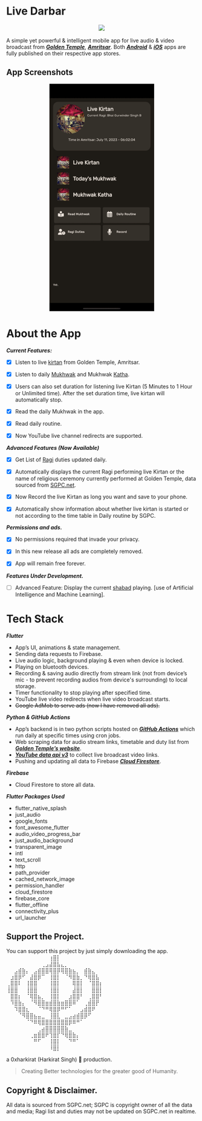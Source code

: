 # Live Darbar

<p align="center">
  <img src="https://play-lh.googleusercontent.com/YGulqzP2If8VPwOJubXK-MrnLJf1LZBRFLVIeAh28wD4Hc8ESWhKMLEDXUPPkXlc5AfY=w120-h120-rw" />
</p>

A simple yet powerful & intelligent mobile app for live audio & video broadcast from _**[Golden Temple](https://en.wikipedia.org/wiki/Golden_Temple)**_, _**[Amritsar](https://en.wikipedia.org/wiki/Amritsar)**_. Both  [_**Android**_](https://play.google.com/store/apps/details?id=com.hsiharki.live_darbar)  &  [_**iOS**_](https://apps.apple.com/app/id6449766130)  apps are fully published on their respective app stores.




## App Screenshots
<p align="center">
  <img src="https://raw.githubusercontent.com/0xharkirat/live_darbar/main/screenshots.gif" />
</p>

# About the App

***Current Features:***

 - [x] Listen to live [kirtan](https://en.wikipedia.org/wiki/Sikh_music) from Golden Temple, Amritsar.
 - [x] Listen to daily [Mukhwak](https://en.wikipedia.org/wiki/Hukamnama) and Mukhwak [Katha](https://www.sikhiwiki.org/index.php/Katha).

 
  

 - [x] Users can also set duration for listening live Kirtan (5 Minutes to 1 Hour or Unlimited time). After the set duration time, live kirtan will automatically stop.

  

 - [x] Read the daily Mukhwak in the app.

  

 - [x] Read daily routine.

  

 - [x] Now YouTube live channel redirects are supported.

  
***Advanced Features (Now Available)***  
  

 - [x] Get List of [Ragi](https://en.wikipedia.org/wiki/Ragi_%28Sikhism%29) duties updated daily.

  

 - [x] Automatically displays the current Ragi performing live Kirtan or the name of religious ceremony currently performed at Golden Temple, data sourced from [SGPC.net](https://en.wikipedia.org/wiki/Shiromani_Gurdwara_Parbandhak_Committee).

  

 - [x] Now Record the live Kirtan as long you want and save to your phone.

 
  

 - [x] Automatically show information about whether live kirtan is
       started or not according to the time table in Daily routine by
       SGPC.

  
  
***Permissions and ads.***  

 - [x] No permissions required that invade your privacy.

  

 - [x] In this new release all ads are completely removed.

  

 - [x] App will remain free forever.

  

***Features Under Development.***

  

 - [ ] Advanced Feature: Display the current [shabad](https://www.sikhiwiki.org/index.php/Shabad) playing. [use of Artificial Intelligence and Machine Learning].

# Tech Stack
***Flutter***
-   App’s UI, animations & state management.
-   Sending data requests to Firebase.
-   Live audio logic, background playing & even when device is locked.
-   Playing on bluetooth devices.
-   Recording & saving audio directly from stream link (not from device’s mic - to prevent recording audios from device's surrounding) to local storage.
-   Timer functionality to stop playing after specified time.
-   YouTube live video redirects when live video broadcast starts.
-   ~~Google AdMob to serve ads (now I have removed all ads).~~

***Python & GitHub Actions***

-   App’s backend is in two python scripts hosted on  _**[GitHub Actions](https://github.com/features/actions)**_ which run daily at specific times using cron jobs.
-   Web scraping data for audio stream links, timetable and duty list from _**[Golden Temple’s website](https://sgpc.net/)**_.
-   _**[YouTube data api v3](https://developers.google.com/youtube/v3)**_  to collect live broadcast video links.
-   Pushing and updating all data to Firebase  _**[Cloud Firestore](https://firebase.google.com/docs/firestore)**_.

***Firebase***

-   Cloud Firestore to store all data.

***Flutter Packages Used***
- flutter_native_splash
- just_audio
 - google_fonts
  - font_awesome_flutter
 -  audio_video_progress_bar
 - just_audio_background
-  transparent_image
-  intl
-  text_scroll
-  http
-  path_provider
-  cached_network_image
-  permission_handler
 - cloud_firestore
 - firebase_core
 - flutter_offline
 - connectivity_plus
 - url_launcher
  



## Support the Project.
  
You can support this project by just simply downloading the app.  
⠀⠀⠀⠀⠀⠀⠀⠀⠀⠀⠀⢰⣿⡇⠀⠀⠀⠀⠀⠀⠀⠀⠀⠀⠀
⠀⠀⠀⠀⠀⠀⠀⠀⠀⢀⣠⣼⣿⣧⣄⡀⠀⠀⠀⠀⠀⠀⠀⠀⠀
⠀⠀⣠⣾⣷⡄⠀⣠⣾⣿⣿⢿⣿⡿⢿⣿⣷⣦⡀⠀⣾⣷⣄⠀⠀
⠀⣰⣿⡿⠋⠀⣼⣿⡿⠉⠀⢸⣿⡇⠀⠈⠻⣿⣷⡀⠙⢿⣿⣧⠀
⢀⣿⣿⠇⠀⢸⣿⣿⠀⠀⠀⢸⣿⡇⠀⠀⠀⢿⣿⡇⠀⠈⣿⣿⡆
⢸⣿⣿⠀⠀⢸⣿⣿⠀⠀⠀⢸⣿⡇⠀⠀⠀⣼⣿⡇⠀⠀⣿⣿⡇
⠀⣿⣿⡆⠀⠈⢿⣿⣦⡀⠀⢸⣿⡇⠀⠀⣰⣿⣿⠃⠀⢀⣿⣿⠃
⠀⠹⣿⣷⡄⠀⠈⠻⣿⣿⣶⣾⣿⣷⣶⣿⣿⠿⠁⠀⢀⣾⣿⡟⠀
⠀⠀⠹⣿⣿⣆⠀⠀⠈⠙⠛⢿⣿⡿⠛⠋⠁⠀⠀⣠⣾⣿⠟⠀⠀
⠀⠀⠀⠈⠻⣿⣿⣦⣤⣀⠀⢸⣿⣇⠀⣀⣠⣴⣾⣿⡿⠋⠀⠀⠀
⠀⠀⠀⠀⠀⠈⠙⠿⢿⣿⣿⣿⣿⣿⣿⣿⡿⠿⠛⠁⠀⠀⠀⠀⠀
⠀⠀⠀⠀⠀⠀⠀⠀⢀⣴⣿⣿⣿⣿⣿⣷⣀⠀⠀⠀⠀⠀⠀⠀⠀
⠀⠀⠀⠀⠀⠀⢀⣶⣿⣿⠟⢹⣿⡏⠙⢿⣿⣷⡄⠀⠀⠀⠀⠀⠀
⠀⠀⠀⠀⠀⠀⠀⠛⠋⠀⠀⢸⣿⡇⠀⠀⠙⠛⠁⠀⠀⠀⠀⠀⠀
⠀⠀⠀⠀⠀⠀⠀⠀⠀⠀⠀⠸⣿⡇⠀⠀⠀⠀⠀⠀⠀⠀⠀⠀⠀


 
  
a 0xharkirat (Harkirat Singh) 🦅 production.  

> Creating Better technologies for the greater good of Humanity.
## Copyright & Disclaimer.

All data is sourced from SGPC.net; SGPC is copyright owner of all the data and media; Ragi list and duties may not be updated on SGPC.net in realtime.

